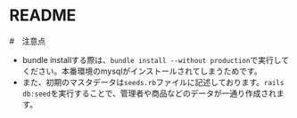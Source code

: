 # README
#　注意点
* bundle installする際は、```bundle install --without production```で実行してください。本番環境のmysqlがインストールされてしまうためです。
* また、初期のマスタデータは```seeds.rb```ファイルに記述しております。```rails db:seed```を実行することで、管理者や商品などのデータが一通り作成されます。

<!-- This README would normally document whatever steps are necessary to get the
application up and running.

Things you may want to cover:

* Ruby version

* System dependencies

* Configuration

* Database creation

* Database initialization

* How to run the test suite

* Services (job queues, cache servers, search engines, etc.)

* Deployment instructions

* ...
 -->
